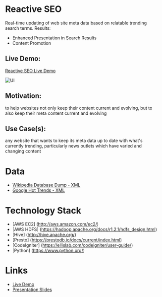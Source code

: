 Reactive SEO
==============

Real-time updating of web site meta data based on relatable trending search terms. 
Results:

* Enhanced Presentation in Search Results
* Content Promotion

## Live Demo:
[Reactive SEO Live Demo](http://reactive-seo.mersal.net/ "Reactive SEO Live Demo")

![UI](http://reactive-seo.mersal.net/images/screenshot.png)

## Motivation:
to help websites not only keep their content current and evolving, but to also keep their meta content current and evolving
	
## Use Case(s):
any website that wants to keep its meta data up to date with what's currently trending, particularly news outlets which have varied and changing content

# Data
- [Wikipedia Database Dump - XML](https://dumps.wikimedia.org/enwiki/latest/)
- [Google Hot Trends - XML](https://www.google.com/trends/hottrends)

# Technology Stack
- [AWS EC2] (http://aws.amazon.com/ec2/)
- [AWS HDFS] (https://hadoop.apache.org/docs/r1.2.1/hdfs_design.html)
- [Hive] (http://hive.apache.org/)
- [Presto] (https://prestodb.io/docs/current/index.html)
- [CodeIgniter] (https://ellislab.com/codeigniter/user-guide/)
- [Python] (https://www.python.org/)

# Links
- [Live Demo](http://reactive-seo.mersal.net/)
- [Presentation Slides](https://docs.google.com/presentation/d/1SSRoyJE1CugZr6xj6zZvcjXcRa43EBsS9ID8zpH9L58/pub?start=false&loop=false&delayms=3000)
